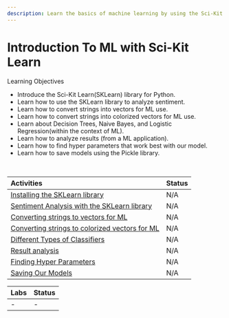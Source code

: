 ```yaml
---
description: Learn the basics of machine learning by using the Sci-Kit Learn!
---
```


# Introduction To ML with Sci-Kit Learn

Learning Objectives‌

* Introduce the Sci-Kit Learn\(SKLearn\) library for Python.
* Learn how to use the SKLearn library to analyze sentiment.
* Learn how to convert strings into vectors for ML use.
* Learn how to convert strings into colorized vectors for ML use.
* Learn about Decision Trees, Naive Bayes, and Logistic Regression\(within the context of ML\).
* Learn how to analyze results \(from a ML application\).
* Learn how to find hyper parameters that work best with our model.
* Learn how to save models using the Pickle library.

​

| Activities | Status |
| :--- | :--- |
| [Installing the SKLearn library](https://github.com/bitprj/curriculum/tree/master/Module_Twitter_API/activities/Act11_Intro%20to%20ML%20with%20Sci-kit%20Learn) | N/A |
| [Sentiment Analysis with the SKLearn library](https://github.com/bitprj/curriculum/tree/master/Module_Twitter_API/activities/Act11_Intro%20to%20ML%20with%20Sci-kit%20Learn) | N/A |
| [Converting strings to vectors for ML](https://github.com/bitprj/curriculum/tree/master/Module_Twitter_API/activities/Act11_Intro%20to%20ML%20with%20Sci-kit%20Learn) | N/A |
| [Converting strings to colorized vectors for ML](https://github.com/bitprj/curriculum/tree/master/Module_Twitter_API/activities/Act11_Intro%20to%20ML%20with%20Sci-kit%20Learn) | N/A |
| [Different Types of Classifiers](https://github.com/bitprj/curriculum/tree/master/Module_Twitter_API/activities/Act11_Intro%20to%20ML%20with%20Sci-kit%20Learn) | N/A |
| [Result analysis](https://github.com/bitprj/curriculum/tree/master/Module_Twitter_API/activities/Act11_Intro%20to%20ML%20with%20Sci-kit%20Learn) | N/A |
| [Finding Hyper Parameters](https://github.com/bitprj/curriculum/tree/master/Module_Twitter_API/activities/Act11_Intro%20to%20ML%20with%20Sci-kit%20Learn) | N/A |
| [Saving Our Models](https://github.com/bitprj/curriculum/tree/master/Module_Twitter_API/activities/Act11_Intro%20to%20ML%20with%20Sci-kit%20Learn) | N/A |

| Labs | Status |
| :--- | :--- |
| - | - |

